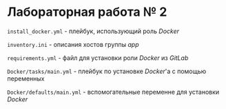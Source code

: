 Лабораторная работа № 2
=========

`install_docker.yml` - плейбук, использующий роль _Docker_

`inventory.ini` - описания хостов группы _app_

`requirements.yml` - файл для установки роли _Docker_ из _GitLab_

`Docker/tasks/main.yml` - плейбук по установке _Docker_'a с помощью переменных

`Docker/defaults/main.yml` - вспомогательные переменне для установки _Docker_
